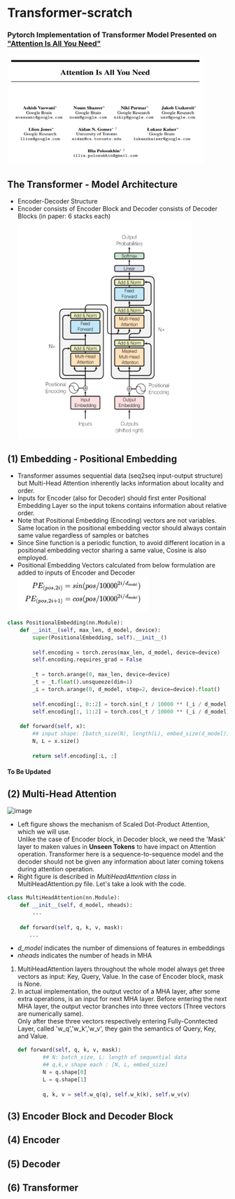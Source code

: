 # Transformer-scratch
### Pytorch Implementation of Transformer Model Presented on ["Attention Is All You Need"](https://arxiv.org/pdf/1706.03762.pdf)
<img src="imgs/attention-title.PNG" width="450" height="250"></img>

## The Transformer - Model Architecture
- Encoder-Decoder Structure
- Encoder consists of Encoder Block and Decoder consists of Decoder Blocks (in paper: 6 stacks each) <br>
<img src="imgs/transformer-architecture.PNG" width="400" height="500"></img>

## (1) Embedding - Positional Embedding
- Transformer assumes sequential data (seq2seq input-output structure) but Multi-Head Attention inherently lacks information about locality and order.
- Inputs for Encoder (also for Decoder) should first enter Positional Embedding Layer so the input tokens contains information about relative order.
- Note that Positional Embedding (Encoding) vectors are not variables. Same location in the positional embedding vector should always contain same value regardless of samples or batches
- Since Sine function is a periodic function, to avoid different location in a positional embedding vector sharing a same value, Cosine is also employed.
- Positional Embedding Vectors calculated from below formulation are added to inputs of Encoder and Decoder <br>
<img src="imgs/positional-embedding.PNG" width="300" height="80"></img><br>

```python
class PositionalEmbedding(nn.Module):
    def __init__(self, max_len, d_model, device):
        super(PositionalEmbedding, self).__init__()

        self.encoding = torch.zeros(max_len, d_model, device=device)
        self.encoding.requires_grad = False

        _t = torch.arange(0, max_len, device=device)
        _t = _t.float().unsqueeze(dim=1)
        _i = torch.arange(0, d_model, step=2, device=device).float()

        self.encoding[:, 0::2] = torch.sin(_t / 10000 ** (_i / d_model))
        self.encoding[:, 1::2] = torch.cos(_t / 10000 ** (_i / d_model))

    def forward(self, x):
        ## input shape: [batch_size(N), length(L), embed_size(d_model)]
        N, L = x.size()

        return self.encoding[:L, :]
```

#### To Be Updated

## (2) Multi-Head Attention
![image](https://user-images.githubusercontent.com/69974410/192866422-28bdc367-8fe4-4678-8de5-f4f69828b8c4.png) <br>
- Left figure shows the mechanism of Scaled Dot-Product Attention, which we will use.<br>
Unlike the case of Encoder block, in Decoder block, we need the 'Mask' layer to maken values in <b>Unseen Tokens</b> to have impact on Attention operation. Transformer here is a sequence-to-sequence model and the decoder should not be given any information about later coming tokens during attention operation.
- Right figure is described in *MultiHeadAttention class* in MultiHeadAttention.py file. Let's take a look with the code.
```python
class MultiHeadAttention(nn.Module):
    def __init__(self, d_model, nheads):
        ...

    def forward(self, q, k, v, mask):
       ...
```
- *d_model* indicates the number of dimensions of features in embeddings
- *nheads* indicates the number of heads in MHA
<ol>
    <li>MultiHeadAttention layers throughout the whole model always get three vectors as input: Key, Query, Value. In the case of Encoder block, mask is None.</li>
    <li>In actual implementation, the output vector of a MHA layer, after some extra operations, is an input for next MHA layer. Before entering the next MHA layer, the output vector branches into three vectors (Three vectors are numerically same).<br> Only after these three vectors respectively entering Fully-Conntected Layer, called 'w_q','w_k','w_v', they gain the semantics of Query, Key, and Value. </li>
    
```python    
def forward(self, q, k, v, mask):
        ## N: batch_size, L: length of sequential data
        ## q,k,v shape each : [N, L, embed_size]
        N = q.shape[0]
        L = q.shape[1]

        q, k, v = self.w_q(q), self.w_k(k), self.w_v(v)
```
   
</ol>



## (3) Encoder Block and Decoder Block

## (4) Encoder

## (5) Decoder

## (6) Transformer


